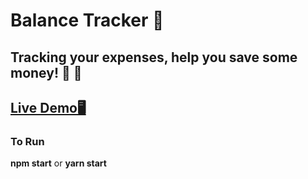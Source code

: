 # **Balance Tracker :money_mouth_face:**
## Tracking your expenses, help you save some money! :money_with_wings: :money_with_wings:
## [**Live Demo**:desktop_computer:](https://gracious-davinci-617a44.netlify.app/)

### To Run
**npm start** or **yarn start**
